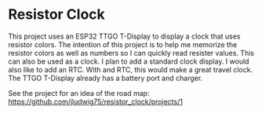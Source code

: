 # Resistor Clock
This project uses an ESP32 TTGO T-Display to display a clock that uses resistor colors.
The intention of this project is to help me memorize the resistor colors as well as
numbers so I can quickly read resister values. This can also be used as a clock. I plan
to add a standard clock display. I would also like to add an RTC. With and RTC, this
would make a great travel clock. The TTGO T-Display already has a battery port and
charger.

See the project for an idea of the road map: https://github.com/jludwig75/resistor_clock/projects/1
